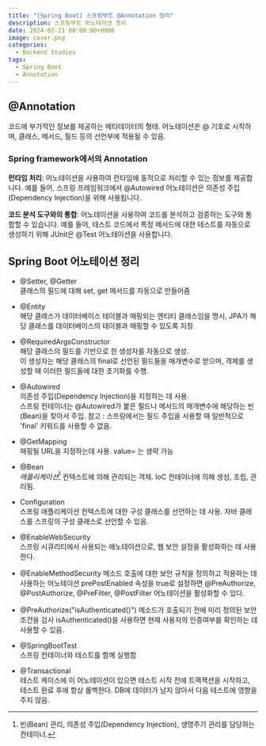 ```yaml
---
title: "[Spring Boot] 스프링부트 @Annotation 정리"
description: 스프링부트 어노테이션 정리
date: 2024-02-21 00:00:00+0900
image: cover.png
categories:
  - Backend Studies
tags:
  - Spring Boot
  - Annotation
---
```


## @Annotation

코드에 부가적인 정보를 제공하는 메타데이터의 형태. 어노테이션은 @ 기호로 시작하며, 클래스, 메서드, 필드 등의 선언부에 적용될 수 있음.

### Spring framework에서의 Annotation

**런타임 처리**: 어노테이션을 사용하여 런타임에 동적으로 처리할 수 있는 정보를 제공합니다. 예를 들어, 스프링 프레임워크에서 @Autowired 어노테이션은 의존성 주입(Dependency Injection)을 위해 사용됩니다.

**코드 분석 도구와의 통합**: 어노테이션을 사용하여 코드를 분석하고 검증하는 도구와 통합할 수 있습니다. 예를 들어, 테스트 코드에서 특정 메서드에 대한 테스트를 자동으로 생성하기 위해 JUnit은 @Test 어노테이션을 사용합니다.

## Spring Boot 어노테이션 정리

- @Setter, @Getter  
  클래스의 필드에 대해 set, get 메서드를 자동으로 만들어줌

- @Entity  
  해당 클래스가 데이터베이스 테이블과 매핑되는 엔티티 클래스임을 명시, JPA가 해당 클래스를 데이터베이스의 테이블과 매핑할 수 있도록 지정

- @RequiredArgsConstructor  
  해당 클래스의 필드를 기반으로 한 생성자를 자동으로 생성.  
  이 생성자는 해당 클래스의 final로 선언된 필드들을 매개변수로 받으며, 객체를 생성할 때 이러한 필드들에 대한 초기화를 수행.

- @Autowired  
  의존성 주입(Dependency Injection)을 지정하는 데 사용.  
  스프링 컨테이너는 @Autowired가 붙은 필드나 메서드의 매개변수에 해당하는 빈(Bean)을 찾아서 주입.
  참고 : 스프링에서는 필드 주입을 사용할 때 일반적으로 'final' 키워드를 사용할 수 없음.

- @GetMapping  
  매핑될 URL을 지정하는데 사용. value= 는 생략 가능

- @Bean  
   _애플리케이션_[^1] 컨텍스트에 의해 관리되는 객체. IoC 컨테이너에 의해 생성, 조립, 관리됨.
  [^1]: 빈(Bean) 관리, 의존성 주입(Dependency Injection), 생명주기 관리를 담당하는 컨테이너.

- Configuration  
  스프링 애플리케이션 컨텍스트에 대한 구성 클래스를 선언하는 데 사용. 자바 클래스를 스프링의 구성 클래스로 선언할 수 있음.

- @EnableWebSecurity  
  스프링 시큐리티에서 사용되는 애노테이션으로, 웹 보안 설정을 활성화하는 데 사용한다.

- @EnableMethodSecurity
  메소드 호출에 대한 보안 규칙을 정의하고 적용하는 데 사용하는 어노테이션
  prePostEnabled 속성을 true로 설정하면 @PreAuthorize, @PostAuthorize, @PreFilter, @PostFilter 어노테이션을 활성화할 수 있다.

- @PreAuthorize("isAuthenticated()")
  메소드가 호출되기 전에 미리 정의된 보안 조건을 검사
  isAuthenticated()을 사용하면 현재 사용자의 인증여부를 확인하는 데 사용할 수 있음.

- @SpringBootTest  
  스프링 컨테이너와 테스트를 함께 실행함

- @Transactional  
  테스트 케이스에 이 어노테이션이 있으면 테스트 시작 전에 트랙잭션을 시작하고, 테스트 완료 후에 항상 롤백한다. DB에 데이터가 남지 않아서 다음 테스트에 영향을 주지 않음.
